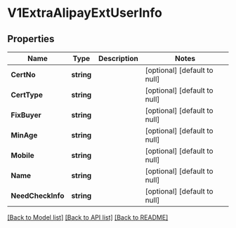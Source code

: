 # V1ExtraAlipayExtUserInfo

## Properties
Name | Type | Description | Notes
------------ | ------------- | ------------- | -------------
**CertNo** | **string** |  | [optional] [default to null]
**CertType** | **string** |  | [optional] [default to null]
**FixBuyer** | **string** |  | [optional] [default to null]
**MinAge** | **string** |  | [optional] [default to null]
**Mobile** | **string** |  | [optional] [default to null]
**Name** | **string** |  | [optional] [default to null]
**NeedCheckInfo** | **string** |  | [optional] [default to null]

[[Back to Model list]](../README.md#documentation-for-models) [[Back to API list]](../README.md#documentation-for-api-endpoints) [[Back to README]](../README.md)


